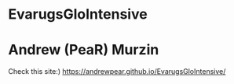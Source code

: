 # EvarugsGloIntensive
# Andrew (PeaR) Murzin
Check this site:)
https://andrewpear.github.io/EvarugsGloIntensive/

